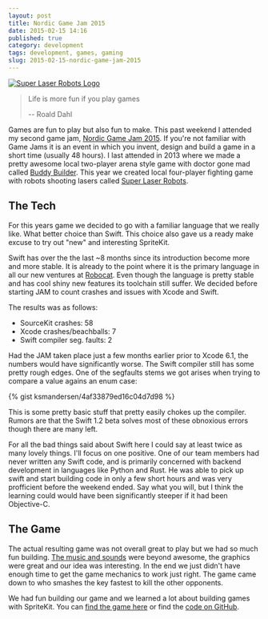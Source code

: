 ```yaml
---
layout: post
title: Nordic Game Jam 2015
date: 2015-02-15 14:16
published: true
category: development
tags: development, games, gaming
slug: 2015-02-15-nordic-game-jam-2015
---
```


[![Super Laser Robots Logo](/archive/superlaserrobots.png)](http://robo.cat/superlaserrobots/)

> Life is more fun if you play games
>
> -- Roald Dahl

Games are fun to play but also fun to make. This past weekend I attended my second game jam, [Nordic Game Jam 2015](http://nordicgamejam.org/). If you're not familiar with Game Jams it is an event in which you invent, design and build a game in a short time (usually 48 hours). I last attended in 2013 where we made a pretty awesome local two-player arena style game with doctor gone mad called [Buddy Builder](http://robo.cat/buddybuilder). This year we created local four-player fighting game with robots shooting lasers called [Super Laser Robots](http://robo.cat/superlaserrobots).

## The Tech

For this years game we decided to go with a familiar language that we really like. What better choice than Swift. This choice also gave us a ready make excuse to try out "new" and interesting SpriteKit.

Swift has over the the last ~8 months since its introduction become more and more stable. It is already to the point where it is the primary language in all our new ventures at [Robocat](http://robo.cat). Even though the language is pretty stable and has cool shiny new features its toolchain still suffer. We decided before starting JAM to count crashes and issues with Xcode and Swift. 

The results was as follows:

- SourceKit crashes: 58
- Xcode crashes/beachballs: 7
- Swift compiler seg. faults: 2

Had the JAM taken place just a few months earlier prior to Xcode 6.1, the numbers would have significantly worse. The Swift compiler still has some pretty rough edges. One of the segfaults stems we got arises when trying to compare a value agains an enum case:

{% gist ksmandersen/4af33879ed16c04d7d98 %}

This is some pretty basic stuff that pretty easily chokes up the compiler. Rumors are that the Swift 1.2 beta solves most of these obnoxious errors though there are many left.

For all the bad things said about Swift here I could say at least twice as many lovely things. I'll focus on one positive. One of our team members had never written any Swift code, and is primarily concerned with backend development in languages like Python and Rust. He was able to pick up swift and start building code in only a few short hours and was very profficient before the weekend ended. Say what you will, but I think the learning could would have been significantly steeper if it had been Objective-C.

## The Game

The actual resulting game was not overall great to play but we had so much fun building. [The music and sounds](https://soundcloud.com/soundbrandt/sets/super-laser-robots-nordic-game) were beyond awesome, the graphics were great and our idea was interesting. In the end we just didn't have enough time to get the game mechanics to work just right. The game came down to who smashes the key fastest to kill the other opponents.

We had fun building our game and we learned a lot about building games with SpriteKit. You can [find the game here](http://robo.cat/superlaserrobots) or find the [code on GitHub](http://github.com/robocat/superlaserrobots).
